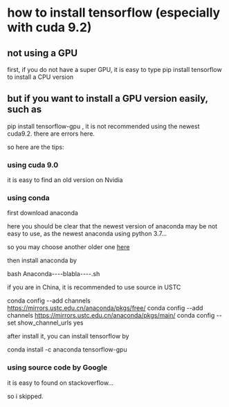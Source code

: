 # how to install tensorflow (especially with cuda 9.2)

## not using a GPU
first, if you do not have a super GPU, it is easy to type
  pip install tensorflow
to install a CPU version

## but if you want to install a GPU version easily, such as 
  pip install tensorflow-gpu
, it is not recommended using the newest cuda9.2. there are errors here.

so here are the tips:
### using cuda 9.0
it is easy to find an old version on Nvidia

### using conda
first download anaconda

here you should be clear that the newest version of anaconda may be not easy to use, as the newest anaconda using python 3.7...

so you may choose another older one [here](https://mirrors.tuna.tsinghua.edu.cn/anaconda/archive/)

then install anaconda by 

  bash Anaconda----blabla----.sh

if you are in China, it is recommended to use source in USTC

  conda config --add channels https://mirrors.ustc.edu.cn/anaconda/pkgs/free/
  conda config --add channels https://mirrors.ustc.edu.cn/anaconda/pkgs/main/
  conda config --set show_channel_urls yes
  
  
after install it, you can install tensorflow by 

  conda install -c anaconda tensorflow-gpu
  
### using source code by Google

it is easy to found on stackoverflow...

so i skipped.

